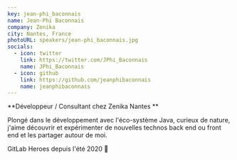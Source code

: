 ```yaml
---
key: jean-phi_baconnais
name: Jean-Phi Baconnais
company: Zenika
city: Nantes, France
photoURL: speakers/jean-phi_baconnais.jpg
socials:
  - icon: twitter
    link: https://twitter.com/JPhi_Baconnais
    name: JPhi_Baconnais
  - icon: github
    link: https://github.com/jeanphibaconnais
    name: jeanphibaconnais
---
```


**Développeur / Consultant chez Zenika Nantes **

Plongé dans le développement avec l'éco-système Java, curieux de nature, j'aime découvrir et expérimenter de nouvelles technos back end ou front end et les partager autour de moi.

GitLab Heroes depuis l'été 2020 🦊
